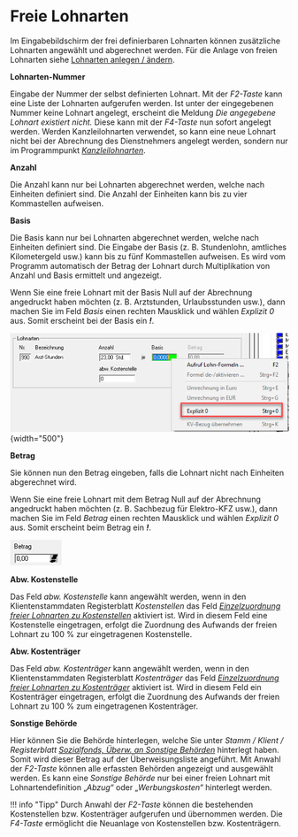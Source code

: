 # Freie Lohnarten

Im Eingabebildschirm der frei definierbaren Lohnarten können zusätzliche Lohnarten angewählt und abgerechnet werden. Für die Anlage von freien Lohnarten siehe [Lohnarten anlegen / ändern](../Freie%20Lohnarten/Lohnarten%20anlegen%20bzw.%20ändern.md).

**Lohnarten-Nummer**

Eingabe der Nummer der selbst definierten Lohnart. Mit der *F2-Taste* kann eine Liste der Lohnarten aufgerufen werden. Ist unter der eingegebenen Nummer keine Lohnart angelegt, erscheint die Meldung *Die angegebene Lohnart existiert nicht.* Diese kann mit der *F4-Taste* nun sofort angelegt werden. Werden Kanzleilohnarten verwendet, so kann eine neue Lohnart nicht bei der Abrechnung des Dienstnehmers angelegt werden, sondern nur im Programmpunkt [*Kanzleilohnarten*](../Klientenstammdaten/Stammdaten_Klient/LA_Formeln_Texte_Kontenplan_Beitraege_Waehrung.md).

**Anzahl**

Die Anzahl kann nur bei Lohnarten abgerechnet werden, welche nach Einheiten definiert sind. Die Anzahl der Einheiten kann bis zu vier Kommastellen aufweisen.

**Basis**

Die Basis kann nur bei Lohnarten abgerechnet werden, welche nach Einheiten definiert sind. Die Eingabe der Basis (z. B. Stundenlohn, amtliches Kilometergeld usw.) kann bis zu fünf Kommastellen aufweisen. Es wird vom Programm automatisch der Betrag der Lohnart durch Multiplikation von Anzahl und Basis ermittelt und angezeigt.

Wenn Sie eine freie Lohnart mit der Basis Null auf der Abrechnung angedruckt haben möchten (z.&nbsp;B. Arztstunden, Urlaubsstunden usw.), dann machen Sie im Feld *Basis* einen rechten Mausklick und wählen *Explizit 0* aus. Somit erscheint bei der Basis ein ***!***.

![Image](<img/image111.png>){width="500"}

**Betrag**

Sie können nun den Betrag eingeben, falls die Lohnart nicht nach Einheiten abgerechnet wird.

Wenn Sie eine freie Lohnart mit dem Betrag Null auf der Abrechnung angedruckt haben möchten (z. B. Sachbezug für Elektro-KFZ usw.), dann machen Sie im Feld *Betrag* einen rechten Mausklick und wählen *Explizit 0* aus. Somit erscheint beim Betrag ein ***!***.

![Image](<img/image112.png>)

**Abw. Kostenstelle**

Das Feld *abw.* *Kostenstelle* kann angewählt werden, wenn in den Klientenstammdaten Registerblatt *Kostenstellen* das Feld [*Einzelzuordnung freier Lohnarten zu Kostenstellen*](../Klientenstammdaten/Stammdaten_Klient/Kostenstellen_Kostentraeger_Krankenstandsbescheinigungen_KV.md) aktiviert ist. Wird in diesem Feld eine Kostenstelle eingetragen, erfolgt die Zuordnung des Aufwands der freien Lohnart zu 100 % zur eingetragenen Kostenstelle.

**Abw. Kostenträger**

Das Feld *abw.* *Kostenträger* kann angewählt werden, wenn in den Klientenstammdaten Registerblatt *Kostenträger* das Feld [*Einzelzuordnung freier Lohnarten zu Kostenträger*](../Klientenstammdaten/Stammdaten_Klient/Kostenstellen_Kostentraeger_Krankenstandsbescheinigungen_KV.md) aktiviert ist. Wird in diesem Feld ein Kostenträger eingetragen, erfolgt die Zuordnung des Aufwands der freien Lohnart zu 100 % zum eingetragenen Kostenträger.

**Sonstige Behörde**

Hier können Sie die Behörde hinterlegen, welche Sie unter *Stamm / Klient / Registerblatt [Sozialfonds, Überw. an Sonstige Behörden](../Klientenstammdaten/Stammdaten_Klient/Sozialfonds_Ueberw_an_Behoerden.md)* hinterlegt haben. Somit wird dieser Betrag auf der Überweisungsliste angeführt. Mit Anwahl der *F2-Taste* können alle erfassten Behörden angezeigt und ausgewählt werden. Es kann eine *Sonstige Behörde* nur bei einer freien Lohnart mit Lohnartendefinition „*Abzug*“ oder „*Werbungskosten*“ hinterlegt werden.

!!! info "Tipp"
    Durch Anwahl der *F2-Taste* können die bestehenden Kostenstellen bzw. Kostenträger aufgerufen und übernommen werden. Die *F4-Taste* ermöglicht die Neuanlage von Kostenstellen bzw. Kostenträgern.
